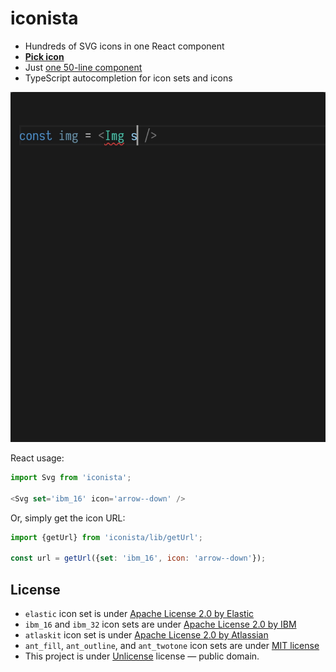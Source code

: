 # iconista

- Hundreds of SVG icons in one React component
- [__Pick icon__](https://35-175650538-gh.circle-artifacts.com/0/root/repo/storybook-static/index.html)
- Just [one 50-line component](https://github.com/streamich/iconista/blob/master/src/index.tsx)
- TypeScript autocompletion for icon sets and icons

![](./docs/icon.gif)

React usage:

```js
import Svg from 'iconista';

<Svg set='ibm_16' icon='arrow--down' />
```

Or, simply get the icon URL:

```js
import {getUrl} from 'iconista/lib/getUrl';

const url = getUrl({set: 'ibm_16', icon: 'arrow--down'});
```


## License

- `elastic` icon set is under [Apache License 2.0 by Elastic](https://github.com/elastic/eui/blob/master/LICENSE)
- `ibm_16` and `ibm_32` icon sets are under [Apache License 2.0 by IBM](https://github.com/IBM/carbon-elements/blob/master/LICENSE)
- `atlaskit` icon set is under [Apache License 2.0 by Atlassian](https://bitbucket.org/atlassian/atlaskit-mk-2/src/master/LICENSE)
- `ant_fill`, `ant_outline`, and `ant_twotone` icon sets are under [MIT license](https://github.com/ant-design/ant-design-icons/blob/c09692d385d37ceee509e48fbe502051251f2e87/packages/icons/package.json#L17)
- This project is under [Unlicense](LICENSE) license &mdash; public domain.
